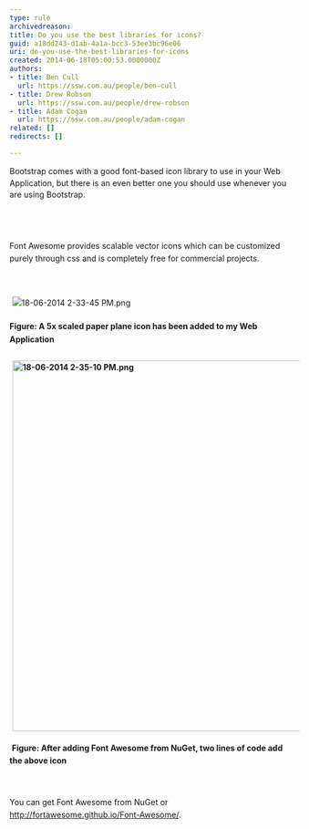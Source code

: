 ```yaml
---
type: rule
archivedreason: 
title: Do you use the best libraries for icons?
guid: a18dd243-d1ab-4a1a-bcc3-53ee3bc96e06
uri: do-you-use-the-best-libraries-for-icons
created: 2014-06-18T05:00:53.0000000Z
authors:
- title: Ben Cull
  url: https://ssw.com.au/people/ben-cull
- title: Drew Robson
  url: https://ssw.com.au/people/drew-robson
- title: Adam Cogan
  url: https://ssw.com.au/people/adam-cogan
related: []
redirects: []

---
```



<span style="line-height&#58;20.799999237060547px;">​Bootstrap comes with a good font-based icon library to use in your Web Application, but there is an even better one you should use whenever you are using Bootstrap.</span>​
<br><excerpt class='endintro'></excerpt><br>
<p><span style="line-height&#58;1.6;"><br></span></p><p><span style="line-height&#58;1.6;">Font</span><span style="line-height&#58;1.6;"> Awesome provides scalable vector icons which can be customized purely through css and is completely free for commercial projects.</span><br></p><p><span style="line-height&#58;1.6;"><br></span></p><p><span style="line-height&#58;1.6;"><img src="/WebSites/RulesToBetterUIBootstrap/PublishingImages/Pages/Do-you-use-Font-Awesome-with-Bootstrap/18-06-2014%202-33-45%20PM.png" alt="18-06-2014 2-33-45 PM.png" style="margin&#58;5px;" /><br></span></p><strong style="line-height&#58;1.6;">Figure&#58; A 5x scaled paper plane icon has been added to my Web Application</strong><div><span style="line-height&#58;20.799999237060547px;"><b><br></b></span></div><div><span style="line-height&#58;20.799999237060547px;"><b><img src="/WebSites/RulesToBetterUIBootstrap/PublishingImages/Pages/Do-you-use-Font-Awesome-with-Bootstrap/18-06-2014%202-35-10%20PM.png" alt="18-06-2014 2-35-10 PM.png" style="margin&#58;5px;width&#58;650px;" /><br></b></span><p>&#160;<strong style="line-height&#58;1.6;">Figure&#58; After adding Font Awesome from NuGet, two lines of code add the above icon​</strong></p><p><span style="line-height&#58;1.6;"><br></span></p><p><strong style="line-height&#58;1.6;"></strong><span style="line-height&#58;1.6;">Y</span><span style="line-height&#58;1.6;">ou can get Font Awesome from NuGet or </span><a href="http&#58;//fortawesome.github.io/Font-Awesome/" style="line-height&#58;1.6;">http&#58;//fortawesome.github.io/Font-Awesome/</a><span style="line-height&#58;1.6;">.​</span></p></div>


